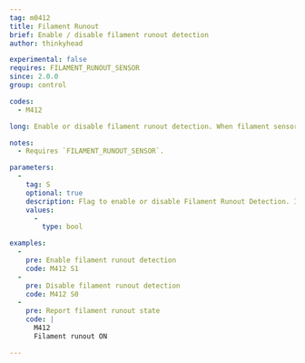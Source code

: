 ```yaml
---
tag: m0412
title: Filament Runout
brief: Enable / disable filament runout detection
author: thinkyhead

experimental: false
requires: FILAMENT_RUNOUT_SENSOR
since: 2.0.0
group: control

codes:
  - M412

long: Enable or disable filament runout detection. When filament sensors are enabled, Marlin will respond to a filament runout by running the configured G-code (usually [`M600` Filament Change](/docs/gcode/M600.html)). When filament runout detection is disabled, Marlin will take no action for filament runout.

notes:
  - Requires `FILAMENT_RUNOUT_SENSOR`.

parameters:
  -
    tag: S
    optional: true
    description: Flag to enable or disable Filament Runout Detection. If omitted, the current enabled state will be reported.
    values:
      -
        type: bool

examples:
  -
    pre: Enable filament runout detection
    code: M412 S1
  -
    pre: Disable filament runout detection
    code: M412 S0
  -
    pre: Report filament runout state
    code: |
      M412
      Filament runout ON

---
```

